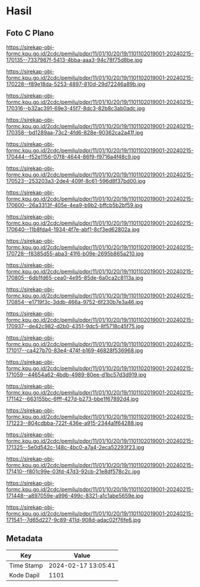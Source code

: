 # Hasil

## Foto C Plano

https://sirekap-obj-formc.kpu.go.id/2cdc/pemilu/pdpr/11/01/10/20/19/1101102019001-20240215-170135--7337987f-5413-4bba-aaa3-94c78f75d8be.jpg

https://sirekap-obj-formc.kpu.go.id/2cdc/pemilu/pdpr/11/01/10/20/19/1101102019001-20240215-170228--f89e18da-5253-4897-810d-29d72246a89b.jpg

https://sirekap-obj-formc.kpu.go.id/2cdc/pemilu/pdpr/11/01/10/20/19/1101102019001-20240215-170316--b32ac391-69e3-45f7-8dc3-82b8c3ab0adc.jpg

https://sirekap-obj-formc.kpu.go.id/2cdc/pemilu/pdpr/11/01/10/20/19/1101102019001-20240215-170358--bd1289aa-73c2-4fd6-828e-90362ca2a41f.jpg

https://sirekap-obj-formc.kpu.go.id/2cdc/pemilu/pdpr/11/01/10/20/19/1101102019001-20240215-170444--f52e1156-07f8-4644-86f9-f9716a4f48c9.jpg

https://sirekap-obj-formc.kpu.go.id/2cdc/pemilu/pdpr/11/01/10/20/19/1101102019001-20240215-170523--253203a3-2de4-409f-8c61-596d8f37bd00.jpg

https://sirekap-obj-formc.kpu.go.id/2cdc/pemilu/pdpr/11/01/10/20/19/1101102019001-20240215-170600--26a3313f-405e-4ea9-b9b2-bffcb5b2bf59.jpg

https://sirekap-obj-formc.kpu.go.id/2cdc/pemilu/pdpr/11/01/10/20/19/1101102019001-20240215-170640--11b8fda4-1934-4f7e-abf1-8cf3ed62802a.jpg

https://sirekap-obj-formc.kpu.go.id/2cdc/pemilu/pdpr/11/01/10/20/19/1101102019001-20240215-170728--f8385d55-aba3-41f6-b09e-2695b865a210.jpg

https://sirekap-obj-formc.kpu.go.id/2cdc/pemilu/pdpr/11/01/10/20/19/1101102019001-20240215-170805--6db1fd65-cea0-4e95-85de-6a0ca2c8113a.jpg

https://sirekap-obj-formc.kpu.go.id/2cdc/pemilu/pdpr/11/01/10/20/19/1101102019001-20240215-170854--e1719f3c-3ddb-466a-9752-6f230b7e3a46.jpg

https://sirekap-obj-formc.kpu.go.id/2cdc/pemilu/pdpr/11/01/10/20/19/1101102019001-20240215-170937--de42c982-d2b0-4351-9dc5-8f5718c45f75.jpg

https://sirekap-obj-formc.kpu.go.id/2cdc/pemilu/pdpr/11/01/10/20/19/1101102019001-20240215-171017--ca427b70-83e4-474f-b169-46828f536968.jpg

https://sirekap-obj-formc.kpu.go.id/2cdc/pemilu/pdpr/11/01/10/20/19/1101102019001-20240215-171059--44654a62-4bdb-4989-80ee-d1bc57d3d919.jpg

https://sirekap-obj-formc.kpu.go.id/2cdc/pemilu/pdpr/11/01/10/20/19/1101102019001-20240215-171142--663155bc-6fff-427d-b273-bbe1f67892d4.jpg

https://sirekap-obj-formc.kpu.go.id/2cdc/pemilu/pdpr/11/01/10/20/19/1101102019001-20240215-171223--804cdbba-722f-436e-a915-2344a1f64288.jpg

https://sirekap-obj-formc.kpu.go.id/2cdc/pemilu/pdpr/11/01/10/20/19/1101102019001-20240215-171325--5e0d542c-148c-4bc0-a7a4-2eca52293f23.jpg

https://sirekap-obj-formc.kpu.go.id/2cdc/pemilu/pdpr/11/01/10/20/19/1101102019001-20240215-171410--f801c99e-03fd-47d3-92cb-21e8df578c2c.jpg

https://sirekap-obj-formc.kpu.go.id/2cdc/pemilu/pdpr/11/01/10/20/19/1101102019001-20240215-171448--a897059e-a996-499c-8321-a1c1abe5659e.jpg

https://sirekap-obj-formc.kpu.go.id/2cdc/pemilu/pdpr/11/01/10/20/19/1101102019001-20240215-171541--7d65d227-9c89-411d-908d-adac02f76fe6.jpg


## Metadata

| Key        | Value               |
| ---------- | ------------------- |
| Time Stamp | 2024-02-17 13:05:41 |
| Kode Dapil | 1101                |



